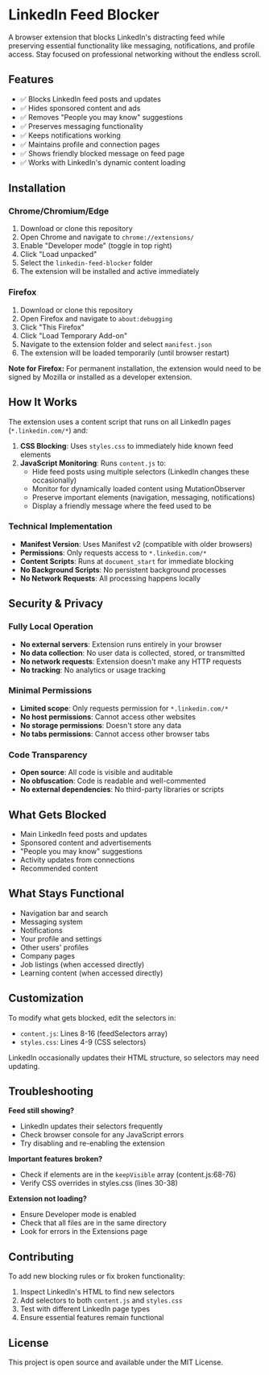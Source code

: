 # LinkedIn Feed Blocker

A browser extension that blocks LinkedIn's distracting feed while preserving essential functionality like messaging, notifications, and profile access. Stay focused on professional networking without the endless scroll.

## Features

- ✅ Blocks LinkedIn feed posts and updates
- ✅ Hides sponsored content and ads
- ✅ Removes "People you may know" suggestions
- ✅ Preserves messaging functionality
- ✅ Keeps notifications working
- ✅ Maintains profile and connection pages
- ✅ Shows friendly blocked message on feed page
- ✅ Works with LinkedIn's dynamic content loading

## Installation

### Chrome/Chromium/Edge

1. Download or clone this repository
2. Open Chrome and navigate to `chrome://extensions/`
3. Enable "Developer mode" (toggle in top right)
4. Click "Load unpacked"
5. Select the `linkedin-feed-blocker` folder
6. The extension will be installed and active immediately

### Firefox

1. Download or clone this repository
2. Open Firefox and navigate to `about:debugging`
3. Click "This Firefox"
4. Click "Load Temporary Add-on"
5. Navigate to the extension folder and select `manifest.json`
6. The extension will be loaded temporarily (until browser restart)

**Note for Firefox:** For permanent installation, the extension would need to be signed by Mozilla or installed as a developer extension.

## How It Works

The extension uses a content script that runs on all LinkedIn pages (`*.linkedin.com/*`) and:

1. **CSS Blocking**: Uses `styles.css` to immediately hide known feed elements
2. **JavaScript Monitoring**: Runs `content.js` to:
   - Hide feed posts using multiple selectors (LinkedIn changes these occasionally)
   - Monitor for dynamically loaded content using MutationObserver
   - Preserve important elements (navigation, messaging, notifications)
   - Display a friendly message where the feed used to be

### Technical Implementation

- **Manifest Version**: Uses Manifest v2 (compatible with older browsers)
- **Permissions**: Only requests access to `*.linkedin.com/*`
- **Content Scripts**: Runs at `document_start` for immediate blocking
- **No Background Scripts**: No persistent background processes
- **No Network Requests**: All processing happens locally

## Security & Privacy

### Fully Local Operation
- **No external servers**: Extension runs entirely in your browser
- **No data collection**: No user data is collected, stored, or transmitted
- **No network requests**: Extension doesn't make any HTTP requests
- **No tracking**: No analytics or usage tracking

### Minimal Permissions
- **Limited scope**: Only requests permission for `*.linkedin.com/*`
- **No host permissions**: Cannot access other websites
- **No storage permissions**: Doesn't store any data
- **No tabs permissions**: Cannot access other browser tabs

### Code Transparency
- **Open source**: All code is visible and auditable
- **No obfuscation**: Code is readable and well-commented
- **No external dependencies**: No third-party libraries or scripts

## What Gets Blocked

- Main LinkedIn feed posts and updates
- Sponsored content and advertisements
- "People you may know" suggestions
- Activity updates from connections
- Recommended content

## What Stays Functional

- Navigation bar and search
- Messaging system
- Notifications
- Your profile and settings
- Other users' profiles
- Company pages
- Job listings (when accessed directly)
- Learning content (when accessed directly)

## Customization

To modify what gets blocked, edit the selectors in:

- `content.js`: Lines 8-16 (feedSelectors array)
- `styles.css`: Lines 4-9 (CSS selectors)

LinkedIn occasionally updates their HTML structure, so selectors may need updating.

## Troubleshooting

**Feed still showing?**
- LinkedIn updates their selectors frequently
- Check browser console for any JavaScript errors
- Try disabling and re-enabling the extension

**Important features broken?**
- Check if elements are in the `keepVisible` array (content.js:68-76)
- Verify CSS overrides in styles.css (lines 30-38)

**Extension not loading?**
- Ensure Developer mode is enabled
- Check that all files are in the same directory
- Look for errors in the Extensions page

## Contributing

To add new blocking rules or fix broken functionality:

1. Inspect LinkedIn's HTML to find new selectors
2. Add selectors to both `content.js` and `styles.css`
3. Test with different LinkedIn page types
4. Ensure essential features remain functional

## License

This project is open source and available under the MIT License.